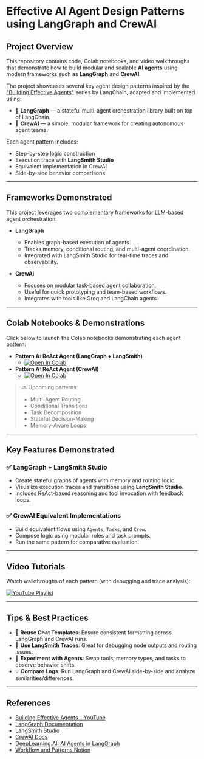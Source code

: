 # Effective AI Agent Design Patterns using LangGraph and CrewAI

## Project Overview
This repository contains code, Colab notebooks, and video walkthroughs that demonstrate how to build modular and scalable **AI agents** using modern frameworks such as **LangGraph** and **CrewAI**.

The project showcases several key agent design patterns inspired by the ["Building Effective Agents"](https://www.youtube.com/watch?v=aHCDrAbH_go&t=5s) series by LangChain, adapted and implemented using:
- 🔹 **LangGraph** — a stateful multi-agent orchestration library built on top of LangChain.
- 🔸 **CrewAI** — a simple, modular framework for creating autonomous agent teams.

Each agent pattern includes:
- Step-by-step logic construction
- Execution trace with **LangSmith Studio**
- Equivalent implementation in CrewAI
- Side-by-side behavior comparisons

---

## Frameworks Demonstrated

This project leverages two complementary frameworks for LLM-based agent orchestration:

- **LangGraph**  
  - Enables graph-based execution of agents.
  - Tracks memory, conditional routing, and multi-agent coordination.
  - Integrated with LangSmith Studio for real-time traces and observability.

- **CrewAI**  
  - Focuses on modular task-based agent collaboration.
  - Useful for quick prototyping and team-based workflows.
  - Integrates with tools like Groq and LangChain agents.

---

## Colab Notebooks & Demonstrations

Click below to launch the Colab notebooks demonstrating each agent pattern:

* **Pattern A: ReAct Agent (LangGraph + LangSmith)**
    * [![Open In Colab](https://colab.research.google.com/assets/colab-badge.svg)](https://colab.research.google.com/drive/1zReActLangGraphDemo)
* **Pattern A: ReAct Agent (CrewAI)**
    * [![Open In Colab](https://colab.research.google.com/assets/colab-badge.svg)](https://colab.research.google.com/drive/1zReActCrewAIDemo)

> 🔜 Upcoming patterns:
> - Multi-Agent Routing
> - Conditional Transitions
> - Task Decomposition
> - Stateful Decision-Making
> - Memory-Aware Loops

---

## Key Features Demonstrated

### ✅ LangGraph + LangSmith Studio
- Create stateful graphs of agents with memory and routing logic.
- Visualize execution traces and transitions using **LangSmith Studio**.
- Includes ReAct-based reasoning and tool invocation with feedback loops.

### ✅ CrewAI Equivalent Implementations
- Build equivalent flows using `Agents`, `Tasks`, and `Crew`.
- Compose logic using modular roles and task prompts.
- Run the same pattern for comparative evaluation.

---

## Video Tutorials

Watch walkthroughs of each pattern (with debugging and trace analysis):

[![YouTube Playlist](https://img.shields.io/badge/YouTube-Watch_Tutorials-red?logo=youtube)](https://www.youtube.com/playlist?list=YOUR_PLAYLIST_LINK)

---


## Tips & Best Practices

- 🔁 **Reuse Chat Templates**: Ensure consistent formatting across LangGraph and CrewAI runs.
- 🧠 **Use LangSmith Traces**: Great for debugging node outputs and routing issues.
- 🧪 **Experiment with Agents**: Swap tools, memory types, and tasks to observe behavior shifts.
- 💡 **Compare Logs**: Run LangGraph and CrewAI side-by-side and analyze similarities/differences.

---

## References

- [Building Effective Agents – YouTube](https://www.youtube.com/watch?v=aHCDrAbH_go)
- [LangGraph Documentation](https://langchain-ai.github.io/langgraph/tutorials/workflows)
- [LangSmith Studio](https://smith.langchain.com/)
- [CrewAI Docs](https://docs.crewai.com/)
- [DeepLearning.AI: AI Agents in LangGraph](https://www.deeplearning.ai/short-courses/ai-agents-in-langgraph/)
- [Workflow and Patterns Notion](https://mirror-feeling-d80.notion.site/Workflow-And-Agents-17e808527b1780d792a0d934ce62bee6)

